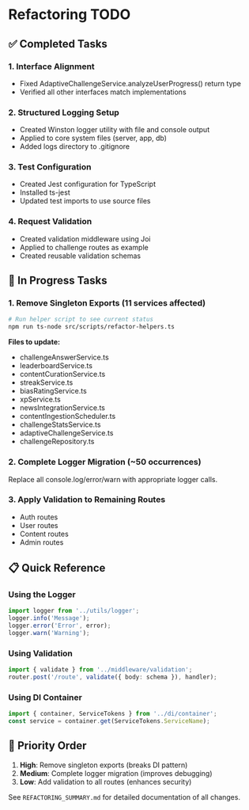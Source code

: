 # Refactoring TODO

## ✅ Completed Tasks

### 1. Interface Alignment
- Fixed AdaptiveChallengeService.analyzeUserProgress() return type
- Verified all other interfaces match implementations

### 2. Structured Logging Setup
- Created Winston logger utility with file and console output
- Applied to core system files (server, app, db)
- Added logs directory to .gitignore

### 3. Test Configuration
- Created Jest configuration for TypeScript
- Installed ts-jest
- Updated test imports to use source files

### 4. Request Validation
- Created validation middleware using Joi
- Applied to challenge routes as example
- Created reusable validation schemas

## 🚧 In Progress Tasks

### 1. Remove Singleton Exports (11 services affected)
```bash
# Run helper script to see current status
npm run ts-node src/scripts/refactor-helpers.ts
```

**Files to update:**
- challengeAnswerService.ts
- leaderboardService.ts
- contentCurationService.ts
- streakService.ts
- biasRatingService.ts
- xpService.ts
- newsIntegrationService.ts
- contentIngestionScheduler.ts
- challengeStatsService.ts
- adaptiveChallengeService.ts
- challengeRepository.ts

### 2. Complete Logger Migration (~50 occurrences)
Replace all console.log/error/warn with appropriate logger calls.

### 3. Apply Validation to Remaining Routes
- Auth routes
- User routes
- Content routes
- Admin routes

## 📋 Quick Reference

### Using the Logger
```typescript
import logger from '../utils/logger';
logger.info('Message');
logger.error('Error', error);
logger.warn('Warning');
```

### Using Validation
```typescript
import { validate } from '../middleware/validation';
router.post('/route', validate({ body: schema }), handler);
```

### Using DI Container
```typescript
import { container, ServiceTokens } from '../di/container';
const service = container.get(ServiceTokens.ServiceName);
```

## 🎯 Priority Order

1. **High**: Remove singleton exports (breaks DI pattern)
2. **Medium**: Complete logger migration (improves debugging)
3. **Low**: Add validation to all routes (enhances security)

See `REFACTORING_SUMMARY.md` for detailed documentation of all changes. 